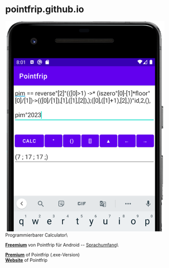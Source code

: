 # pointfrip.github.io

![Pointfrip](https://raw.githubusercontent.com/pointfrip/pointfrip.github.io/main/images/pixel2image.png) \
Programmierbarer Calculator\

[**Freemium**](https://github.com/pointfrip/calculator) von Pointfrip für Android -- 
[Sprachumfang](https://github.com/pointfrip/calculator/blob/main/quickinfo.pdf)\

[**Premium**](https://github.com/metazip/pointfrip) of Pointfrip (.exe-Version) \
[**Website**](https://pointfree-interpreter.github.io/) of Pointfrip

